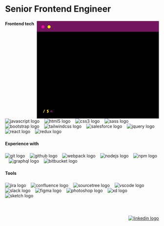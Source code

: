 <h1 align="left">Senior Frontend Engineer</h1>

###

<img align="right" width="400" height="320" src="/terminal-400px-opt.gif" />

###

<h4 align="left">Frontend tech</h4>

###

<div align="left">
  <img src="https://skillicons.dev/icons?i=js" height="30" alt="javascript logo" />
  &nbsp;&nbsp;
  <img src="https://cdn.simpleicons.org/html5/E34F26" height="30" alt="html5 logo" />
  &nbsp;&nbsp;
  <img src="https://cdn.simpleicons.org/css3/1572B6" height="30" alt="css3 logo" />
  &nbsp;&nbsp;
  <img src="https://cdn.jsdelivr.net/gh/devicons/devicon/icons/sass/sass-original.svg" height="30" alt="sass logo" />
  &nbsp;&nbsp;
  <img src="https://skillicons.dev/icons?i=bootstrap" height="30" alt="bootstrap logo" />
  &nbsp;&nbsp;
  <img src="https://cdn.simpleicons.org/tailwindcss/06B6D4" height="30" alt="tailwindcss logo" />
  &nbsp;&nbsp;
  <img src="https://cdn.jsdelivr.net/gh/devicons/devicon/icons/salesforce/salesforce-original.svg" height="30"
    alt="salesforce logo" />
  &nbsp;&nbsp;
  <img src="https://skillicons.dev/icons?i=jquery" height="30" alt="jquery logo" />
  &nbsp;&nbsp;
  <img src="https://cdn.jsdelivr.net/gh/devicons/devicon/icons/react/react-original.svg" height="30" alt="react logo" />
  &nbsp;&nbsp;
  <img src="https://cdn.simpleicons.org/redux/764ABC" height="30" alt="redux logo" />

</div>

###

<h4 align="left">Experience with</h4>

###

<div align="left">
  <img src="https://cdn.jsdelivr.net/gh/devicons/devicon/icons/git/git-original.svg" height="30" alt="git logo" />
  &nbsp;&nbsp;
  <img src="https://skillicons.dev/icons?i=github" height="30" alt="github logo" />
  &nbsp;&nbsp;
  <img src="https://cdn.jsdelivr.net/gh/devicons/devicon/icons/webpack/webpack-original.svg" height="30" alt="webpack logo" />
  &nbsp;&nbsp;
  <img src="https://cdn.jsdelivr.net/gh/devicons/devicon/icons/nodejs/nodejs-original.svg" height="30" alt="nodejs logo" />
  &nbsp;&nbsp;
  <img src="https://cdn.jsdelivr.net/gh/devicons/devicon/icons/npm/npm-original-wordmark.svg" height="30" alt="npm logo" />
  &nbsp;&nbsp;
  <img src="https://cdn.jsdelivr.net/gh/devicons/devicon/icons/graphql/graphql-plain.svg" height="30" alt="graphql logo" />
  &nbsp;&nbsp;
  <img src="https://cdn.jsdelivr.net/gh/devicons/devicon/icons/bitbucket/bitbucket-original.svg" height="30" alt="bitbucket logo" />
</div>

###

<h4 align="left">Tools</h4>

###

<div align="left">
  <img src="https://cdn.jsdelivr.net/gh/devicons/devicon/icons/jira/jira-original.svg" height="30" alt="jira logo" />
  &nbsp;&nbsp;
  <img src="https://cdn.jsdelivr.net/gh/devicons/devicon/icons/confluence/confluence-original.svg" height="30" alt="confluence logo" />
  &nbsp;&nbsp;
  <img src="https://cdn.jsdelivr.net/gh/devicons/devicon/icons/sourcetree/sourcetree-original.svg" height="30" alt="sourcetree logo" />
  &nbsp;&nbsp;
  <img src="https://cdn.jsdelivr.net/gh/devicons/devicon/icons/vscode/vscode-original.svg" height="30" alt="vscode logo" />
  &nbsp;&nbsp;
  <img src="https://cdn.jsdelivr.net/gh/devicons/devicon/icons/slack/slack-original.svg" height="30" alt="slack logo" />
  &nbsp;&nbsp;
  <img src="https://cdn.jsdelivr.net/gh/devicons/devicon/icons/figma/figma-original.svg" height="30" alt="figma logo" />
  &nbsp;&nbsp;
  <img src="https://cdn.simpleicons.org/adobephotoshop/31A8FF" height="30" alt="photoshop logo" />
  &nbsp;&nbsp;
  <img src="https://skillicons.dev/icons?i=xd" height="30" alt="xd logo" />
  &nbsp;&nbsp;
  <img src="https://cdn.jsdelivr.net/gh/devicons/devicon/icons/sketch/sketch-original.svg" height="30" alt="sketch logo" />
</div>

###

<br clear="both">
<br clear="both">

<div align="right">
  <a href="https://www.linkedin.com/in/fleps/" target="_blank">
    <img
      src="https://img.shields.io/static/v1?message=LinkedIn&logo=linkedin&label=&color=0077B5&logoColor=white&labelColor=&style=for-the-badge"
      height="30" alt="linkedin logo" />
  </a>
</div>

###
